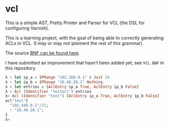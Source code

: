 # vcl

This is a simple AST, Pretty Printer and Parser for VCL (the DSL for
configuring Varnish).

This is a learning project, with the goal of being able to correctly
generating ACLs in VCL. (I may or may not iplement the rest of this
grammar).

The source
[BNF can be found here](https://www.varnish-cache.org/trac/wiki/VCL.BNF).

I have submitted an improvement that hasn't been added yet, see
`VCL.BNF` in this repository.

```haskell
λ > let ip_a = IPRange "192.168.0.1" $ Just 24
λ > let ip_b = IPRange "10.40.20.1" Nothing
λ > let entries = [AclEntry ip_a True, AclEntry ip_b False]
λ > Acl (Identifier "testacl") entries
λ> Acl (Identifier "test") [AclEntry ip_a True, AclEntry ip_b False]
acl"test"{
  "192.168.0.1"/32;
  ! "10.40.20.1";
}
λ>
```

